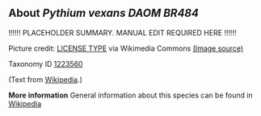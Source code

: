 **About *Pythium vexans DAOM BR484***
-------------------------
!!!!!! PLACEHOLDER SUMMARY. MANUAL EDIT REQUIRED HERE !!!!!!

Picture credit: [LICENSE TYPE]() via Wikimedia Commons [(Image source)]()

Taxonomy ID [1223560](https://www.uniprot.org/taxonomy/1223560)

(Text from [Wikipedia](https://en.wikipedia.org/).)

**More information**
General information about this species can be found in [Wikipedia](https://en.wikipedia.org/wiki/pythium_vexans_daom_br484)

